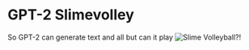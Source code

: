 # GPT-2 Slimevolley

So GPT-2 can generate text and all but can it play ![Slime Volleyball](https://github.com/hardmaru/slimevolleygym)?! 
